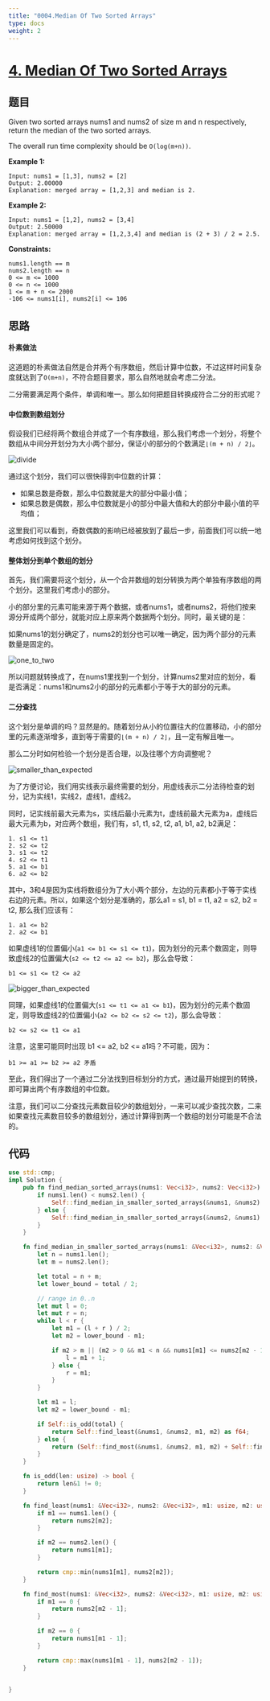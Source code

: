 ```yaml
---
title: "0004.Median Of Two Sorted Arrays"
type: docs
weight: 2
---
```


# [4. Median Of Two Sorted Arrays](https://leetcode.com/problems/median-of-two-sorted-arrays/)

## 题目
Given two sorted arrays nums1 and nums2 of size m and n respectively, return the median of the two sorted arrays.

The overall run time complexity should be `O(log(m+n))`.

**Example 1:**

```
Input: nums1 = [1,3], nums2 = [2]
Output: 2.00000
Explanation: merged array = [1,2,3] and median is 2.
```

**Example 2:**

```
Input: nums1 = [1,2], nums2 = [3,4]
Output: 2.50000
Explanation: merged array = [1,2,3,4] and median is (2 + 3) / 2 = 2.5.
```

**Constraints:**

```
nums1.length == m
nums2.length == n
0 <= m <= 1000
0 <= n <= 1000
1 <= m + n <= 2000
-106 <= nums1[i], nums2[i] <= 106
```

## 思路

#### 朴素做法

这道题的朴素做法自然是合并两个有序数组，然后计算中位数，不过这样时间复杂度就达到了`O(m+n)`，不符合题目要求，那么自然地就会考虑二分法。

二分需要满足两个条件，单调和唯一。那么如何把题目转换成符合二分的形式呢？

#### 中位数到数组划分

假设我们已经将两个数组合并成了一个有序数组，那么我们考虑一个划分，将整个数组从中间分开划分为大小两个部分，保证小的部分的个数满足`⌊(m + n) / 2⌋`。

![divide](/static/divide_to_median.png)

通过这个划分，我们可以很快得到中位数的计算：

* 如果总数是奇数，那么中位数就是大的部分中最小值；
* 如果总数是偶数，那么中位数就是小的部分中最大值和大的部分中最小值的平均值；

这里我们可以看到，奇数偶数的影响已经被放到了最后一步，前面我们可以统一地考虑如何找到这个划分。

#### 整体划分到单个数组的划分

首先，我们需要将这个划分，从一个合并数组的划分转换为两个单独有序数组的两个划分。这里我们考虑小的部分。

小的部分里的元素可能来源于两个数据，或者nums1，或者nums2，将他们按来源分开成两个部分，就能对应上原来两个数据两个划分。同时，最关键的是：

如果nums1的划分确定了，nums2的划分也可以唯一确定，因为两个部分的元素数量是固定的。

![one_to_two](/static/one_to_two.png)

所以问题就转换成了，在nums1里找到一个划分，计算nums2里对应的划分，看是否满足：nums1和nums2小的部分的元素都小于等于大的部分的元素。

#### 二分查找

这个划分是单调的吗？显然是的。随着划分从小的位置往大的位置移动，小的部分里的元素逐渐增多，直到等于需要的`⌊(m + n) / 2⌋`，且一定有解且唯一。

那么二分时如何检验一个划分是否合理，以及往哪个方向调整呢？

![smaller_than_expected](/static/smaller_than_expect.png)

为了方便讨论，我们用实线表示最终需要的划分，用虚线表示二分法待检查的划分，记为实线1，实线2，虚线1，虚线2。

同时，记实线前最大元素为s，实线后最小元素为t，虚线前最大元素为a，虚线后最大元素为b，对应两个数组，我们有，s1, t1, s2, t2, a1, b1, a2, b2满足：

```
1. s1 <= t1
2. s2 <= t2
3. s1 <= t2
4. s2 <= t1
5. a1 <= b1
6. a2 <= b2
```

其中，3和4是因为实线将数组分为了大小两个部分，左边的元素都小于等于实线右边的元素。所以，如果这个划分是准确的，那么a1 = s1, b1 = t1, a2 = s2, b2 = t2, 那么我们应该有：

```
1. a1 <= b2
2. a2 <= b1
```

如果虚线1的位置偏小(`a1 <= b1 <= s1 <= t1`)，因为划分的元素个数固定，则导致虚线2的位置偏大(`s2 <= t2 <= a2 <= b2`)，那么会导致：

```
b1 <= s1 <= t2 <= a2
```

![bigger_than_expected](/static/bigger_than_expect.png)

同理，如果虚线1的位置偏大(`s1 <= t1 <= a1 <= b1`)，因为划分的元素个数固定，则导致虚线2的位置偏小(`a2 <= b2 <= s2 <= t2`)，那么会导致：

```
b2 <= s2 <= t1 <= a1
```

注意，这里可能同时出现 b1 <= a2, b2 <= a1吗？不可能，因为：

```
b1 >= a1 >= b2 >= a2 矛盾
```

至此，我们得出了一个通过二分法找到目标划分的方式，通过最开始提到的转换，即可算出两个有序数组的中位数。

注意，我们可以二分查找元素数目较少的数组划分，一来可以减少查找次数，二来如果查找元素数目较多的数组划分，通过计算得到两一个数组的划分可能是不合法的。


## 代码
```Rust
use std::cmp;
impl Solution {
    pub fn find_median_sorted_arrays(nums1: Vec<i32>, nums2: Vec<i32>) -> f64 {
        if nums1.len() < nums2.len() {
            Self::find_median_in_smaller_sorted_arrays(&nums1, &nums2)
        } else {
            Self::find_median_in_smaller_sorted_arrays(&nums2, &nums1)
        }
    }

    fn find_median_in_smaller_sorted_arrays(nums1: &Vec<i32>, nums2: &Vec<i32>) -> f64 {
        let n = nums1.len();
        let m = nums2.len();

        let total = n + m;
        let lower_bound = total / 2;

        // range in 0..n
        let mut l = 0;
        let mut r = n; 
        while l < r {
            let m1 = (l + r ) / 2;
            let m2 = lower_bound - m1;

            if m2 > m || (m2 > 0 && m1 < n && nums1[m1] <= nums2[m2 - 1]) {
                l = m1 + 1;
            } else {
                r = m1;
            }
        }

        let m1 = l;
        let m2 = lower_bound - m1;

        if Self::is_odd(total) {
            return Self::find_least(&nums1, &nums2, m1, m2) as f64;
        } else {
            return (Self::find_most(&nums1, &nums2, m1, m2) + Self::find_least(&nums1, &nums2, m1, m2)) as f64 / 2.0;
        }
    }

    fn is_odd(len: usize) -> bool {
        return len&1 != 0;
    }

    fn find_least(nums1: &Vec<i32>, nums2: &Vec<i32>, m1: usize, m2: usize) -> i32 {
        if m1 == nums1.len() {
            return nums2[m2];
        }

        if m2 == nums2.len() {
            return nums1[m1];
        }

        return cmp::min(nums1[m1], nums2[m2]);
    }

    fn find_most(nums1: &Vec<i32>, nums2: &Vec<i32>, m1: usize, m2: usize) -> i32 {
        if m1 == 0 {
            return nums2[m2 - 1];
        }

        if m2 == 0 {
            return nums1[m1 - 1];
        }

        return cmp::max(nums1[m1 - 1], nums2[m2 - 1]);
    }


}
```